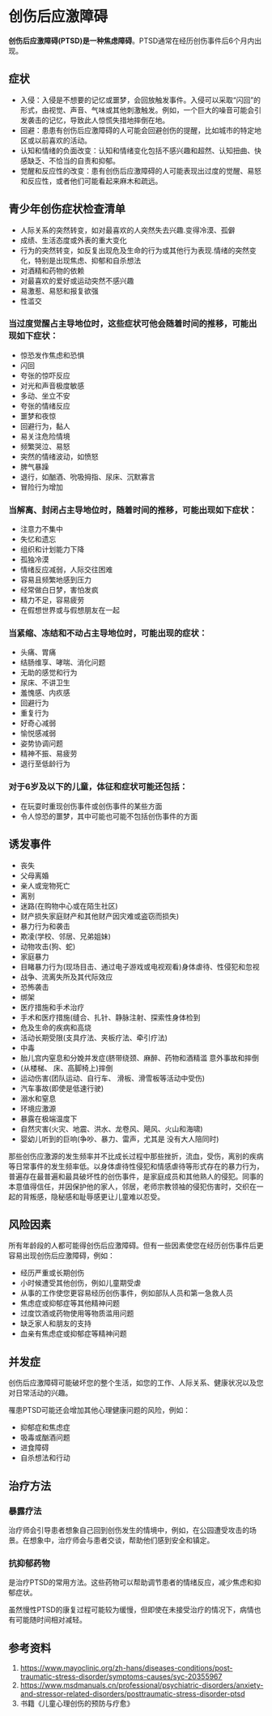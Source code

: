 # 创伤后应激障碍

**创伤后应激障碍(PTSD)**是一种**焦虑障碍**。PTSD通常在经历创伤事件后6个月内出现。

## 症状

* 入侵：入侵是不想要的记忆或噩梦，会回放触发事件。入侵可以采取“闪回”的形式，由视觉、声音、气味或其他刺激触发。例如，一个巨大的噪音可能会引发袭击的记忆，导致此人惊慌失措地摔倒在地。
* 回避：患患有创伤后应激障碍的人可能会回避创伤的提醒，比如城市的特定地区或以前喜欢的活动。
* 认知和情绪的负面改变：认知和情绪变化包括不感兴趣和超然、认知扭曲、快感缺乏、不恰当的自责和抑郁。
* 觉醒和反应性的改变：患有创伤后应激障碍的人可能表现出过度的觉醒、易怒和反应性，或者他们可能看起来麻木和疏远。

## 青少年创伤症状检查清单

* 人际关系的突然转变，如对最喜欢的人突然失去兴趣.变得冷漠、孤僻
* 成绩、生活态度或外表的重大变化
* 行为的突然转变，如反复出现危及生命的行为或其他行为表现.情绪的突然变化，特别是出现焦虑、抑郁和自杀想法
* 对酒精和药物的依赖
* 对最喜欢的爱好或运动突然不感兴趣
* 易激惹、易怒和报复欲强
* 性滥交

### 当过度觉醒占主导地位时，这些症状可他会随着时间的推移，可能出现如下症状：

* 惊恐发作焦虑和恐惧
* 闪回
* 夸张的惊吓反应
* 对光和声音极度敏感
* 多动、坐立不安
* 夸张的情绪反应
* 噩梦和夜惊
* 回避行为，黏人
* 易关注危险情境
* 频繁哭泣、易怒
* 突然的情绪波动，如愤怒
* 脾气暴躁
* 退行，如酗酒、吮吸拇指、尿床、沉默寡言
* 冒险行为增加

### 当解离、封闭占主导地位时，随着时间的推移，可能出现如下症状：

* 注意力不集中
* 失忆和遗忘
* 组织和计划能力下降
* 孤独冷漠
* 情绪反应减弱，人际交往困难
* 容易且频繁地感到压力
* 经常做白日梦，害怕发疯
* 精力不足，容易疲劳
* 在假想世界或与假想朋友在一起

### 当紧缩、冻结和不动占主导地位时，可能出现的症状：

* 头痛、胃痛
* 结肠维享、哮喘、消化问题
* 无助的感觉和行为
* 尿床、不讲卫生
* 羞愧感、内疚感
* 回避行为
* 重复行为
* 好奇心减弱
* 愉悦感减弱
* 姿势协调问题
* 精神不振、易疲劳
* 退行至低龄行为

### 对于6岁及以下的儿童，体征和症状可能还包括：

* 在玩耍时重现创伤事件或创伤事件的某些方面
* 令人惊恐的噩梦，其中可能也可能不包括创伤事件的方面

## 诱发事件

* 丧失
* 父母离婚
* 亲人或宠物死亡
* 离别
* 迷路(在购物中心或在陌生社区)
* 财产损失家庭财产和其他财产因灾难或盗窃而损失)
* 暴力行为和袭击
* 欺凌(学校、邻居、兄弟姐妹)
* 动物攻击(狗、蛇)
* 家庭暴力
* 目睹暴力行为(现场目击、通过电子游戏或电视观看)身体虐待、性侵犯和忽视
* 战争、流离失所及其代际效应
* 恐怖袭击
* 绑架
* 医疗措施和手术治疗
* 手术和医疗措施(缝合、扎针、静脉注射、探索性身体检到
* 危及生命的疾病和高烧
* 活动长期受限(支具疗法、夹板疗法、牵引疗法)
* 中毒
* 胎儿宫内窒息和分娩并发症(脐带绕颈、麻醉、药物和酒精滥
意外事故和摔倒
* (从楼梯、 床、高脚椅上)摔倒
* 运动伤害(团队运动、自行车、 滑板、滑雪板等活动中受伤)
* 汽车事故(即使是低速行驶)
* 溺水和窒息
* 环境应激源
* 暴露在极端温度下
* 自然灾害(火灾、地震、洪水、龙卷风、飓风、火山和海啸)
* 婴幼儿听到的巨响(争吵、暴力、雷声，尤其是 没有大人陪同时)

那些创伤应激源的发生频率并不比成长过程中那些挫折，流血，受伤，离别的疾病等日常事件的发生频率低。以身体虐待性侵犯和情感虐待等形式存在的暴力行为，普遍存在最普遍和最具破坏性的创伤事件，是家庭成员和其他熟人的侵犯。同事的本意值得信任，并因保护他的家人，邻居，老师宗教领袖的侵犯伤害时，交织在一起的背叛感，隐秘感和耻辱感更让儿童难以忍受。

## 风险因素

所有年龄段的人都可能得创伤后应激障碍。但有一些因素使您在经历创伤事件后更容易出现创伤后应激障碍，例如：

* 经历严重或长期创伤
* 小时候遭受其他创伤，例如儿童期受虐
* 从事的工作使您更容易经历创伤事件，例如部队人员和第一急救人员
* 焦虑症或抑郁症等其他精神问题
* 过度饮酒或药物使用等物质滥用问题
* 缺乏家人和朋友的支持
* 血亲有焦虑症或抑郁症等精神问题

## 并发症

创伤后应激障碍可能破坏您的整个生活，如您的工作、人际关系、健康状况以及您对日常活动的兴趣。

罹患PTSD可能还会增加其他心理健康问题的风险，例如：

* 抑郁症和焦虑症
* 吸毒或酗酒问题
* 进食障碍
* 自杀想法和行动

## 治疗方法

### 暴露疗法

治疗师会引导患者想象自己回到创伤发生的情境中，例如，在公园遭受攻击的场景。在想象中，治疗师会与患者交谈，帮助他们感到安全和镇定。

### 抗抑郁药物

是治疗PTSD的常用方法。这些药物可以帮助调节患者的情绪反应，减少焦虑和抑郁症状。

虽然慢性PTSD的康复过程可能较为缓慢，但即使在未接受治疗的情况下，病情也有可能随时间相对减轻。

## 参考资料

1. https://www.mayoclinic.org/zh-hans/diseases-conditions/post-traumatic-stress-disorder/symptoms-causes/syc-20355967
2. https://www.msdmanuals.cn/professional/psychiatric-disorders/anxiety-and-stressor-related-disorders/posttraumatic-stress-disorder-ptsd
3. 书籍《儿童心理创伤的预防与疗愈》
